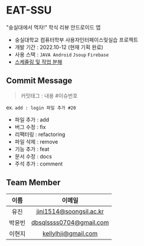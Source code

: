 # EAT-SSU
"숭실대에서 먹자!" 학식 리뷰 안드로이드 앱

- 숭실대학교 컴퓨터학부 사용자인터페이스및실습 프로젝트
- 개발 기간 : 2022.10-12 (현재 기획 완료)
- 사용 스택 : `JAVA Android`  `Jsoup`  `Firebase` 
- [스케쥴링 및 작업 분해](https://www.notion.so/EAT-SSU-3b0ed43070c44fa88304ed33f0341a04)
  
  
  
## Commit Message

> 커밋태그 : 내용 #이슈번호  

ex. `add : login 파일 추가 #20`

- 파일 추가 : add
- 버그 수정 : fix
- 리팩터링 : refactoring
- 파일 삭제 : remove
- 기능 추가 : feat
- 문서 수정 : docs
- 주석 추가 : comment

## Team Member

|이름|이메일|
|:---:|:---:|
|유진|jini1514@soongsil.ac.kr|
|박윤빈|dbsqlssss0704@gmail.com|
|이현지|kellylhji@gmail.com|
